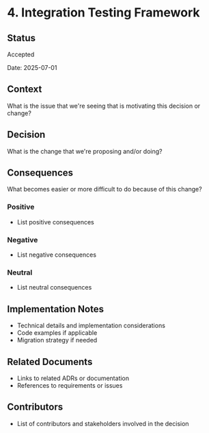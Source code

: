 # 4. Integration Testing Framework

## Status

Accepted

Date: 2025-07-01

## Context

What is the issue that we're seeing that is motivating this decision or change?

## Decision

What is the change that we're proposing and/or doing?

## Consequences

What becomes easier or more difficult to do because of this change?

### Positive

- List positive consequences

### Negative

- List negative consequences

### Neutral

- List neutral consequences

## Implementation Notes

- Technical details and implementation considerations
- Code examples if applicable
- Migration strategy if needed

## Related Documents

- Links to related ADRs or documentation
- References to requirements or issues

## Contributors

- List of contributors and stakeholders involved in the decision
